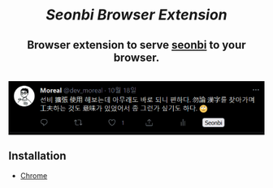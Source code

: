 <h1 align="center"><i><b>Seonbi Browser Extension</b></i></h1>
<h2 align="center">Browser extension to serve <a href="https://github.com/dahlia/seonbi">seonbi</a> to your browser.</h2>
<br>

<img src="./seonbi-record.gif" style="display: block; margin-left: auto; margin-right: auto;"/>

## Installation

- [Chrome](https://chrome.google.com/webstore/detail/seonbi/canmkokbcamaanpcbdcgclihlnbcfofc)
